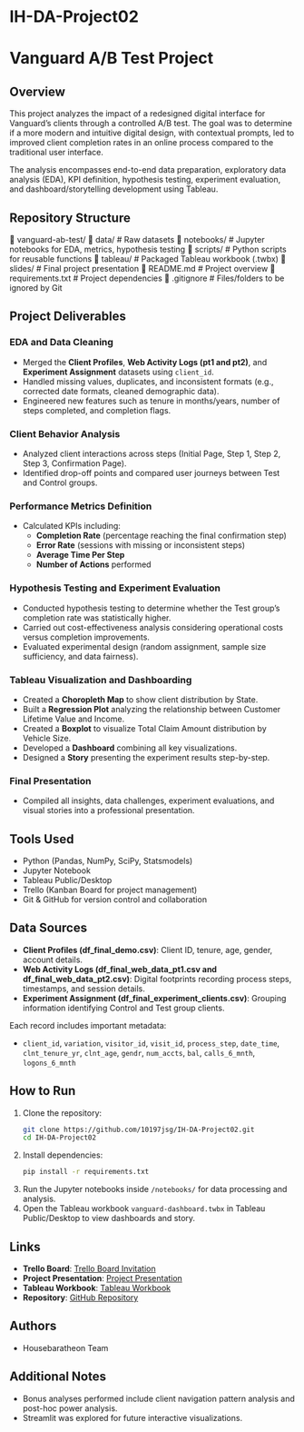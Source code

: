# IH-DA-Project02

# Vanguard A/B Test Project

## Overview
This project analyzes the impact of a redesigned digital interface for Vanguard’s clients through a controlled A/B test. The goal was to determine if a more modern and intuitive digital design, with contextual prompts, led to improved client completion rates in an online process compared to the traditional user interface.

The analysis encompasses end-to-end data preparation, exploratory data analysis (EDA), KPI definition, hypothesis testing, experiment evaluation, and dashboard/storytelling development using Tableau.

## Repository Structure
🔹 vanguard-ab-test/
🔹 data/               # Raw datasets
🔹 notebooks/          # Jupyter notebooks for EDA, metrics, hypothesis testing
🔹 scripts/            # Python scripts for reusable functions
🔹 tableau/            # Packaged Tableau workbook (.twbx)
🔹 slides/             # Final project presentation
🔹 README.md           # Project overview
🔹 requirements.txt    # Project dependencies
🔹 .gitignore          # Files/folders to be ignored by Git


## Project Deliverables
### EDA and Data Cleaning
- Merged the **Client Profiles**, **Web Activity Logs (pt1 and pt2)**, and **Experiment Assignment** datasets using `client_id`.
- Handled missing values, duplicates, and inconsistent formats (e.g., corrected date formats, cleaned demographic data).
- Engineered new features such as tenure in months/years, number of steps completed, and completion flags.

### Client Behavior Analysis
- Analyzed client interactions across steps (Initial Page, Step 1, Step 2, Step 3, Confirmation Page).
- Identified drop-off points and compared user journeys between Test and Control groups.

### Performance Metrics Definition
- Calculated KPIs including:
  - **Completion Rate** (percentage reaching the final confirmation step)
  - **Error Rate** (sessions with missing or inconsistent steps)
  - **Average Time Per Step**
  - **Number of Actions** performed

### Hypothesis Testing and Experiment Evaluation
- Conducted hypothesis testing to determine whether the Test group’s completion rate was statistically higher.
- Carried out cost-effectiveness analysis considering operational costs versus completion improvements.
- Evaluated experimental design (random assignment, sample size sufficiency, and data fairness).

### Tableau Visualization and Dashboarding
- Created a **Choropleth Map** to show client distribution by State.
- Built a **Regression Plot** analyzing the relationship between Customer Lifetime Value and Income.
- Created a **Boxplot** to visualize Total Claim Amount distribution by Vehicle Size.
- Developed a **Dashboard** combining all key visualizations.
- Designed a **Story** presenting the experiment results step-by-step.

### Final Presentation
- Compiled all insights, data challenges, experiment evaluations, and visual stories into a professional presentation.


## Tools Used
- Python (Pandas, NumPy, SciPy, Statsmodels)
- Jupyter Notebook
- Tableau Public/Desktop
- Trello (Kanban Board for project management)
- Git & GitHub for version control and collaboration


## Data Sources
- **Client Profiles (df_final_demo.csv)**: Client ID, tenure, age, gender, account details.
- **Web Activity Logs (df_final_web_data_pt1.csv and df_final_web_data_pt2.csv)**: Digital footprints recording process steps, timestamps, and session details.
- **Experiment Assignment (df_final_experiment_clients.csv)**: Grouping information identifying Control and Test group clients.

Each record includes important metadata:
- `client_id`, `variation`, `visitor_id`, `visit_id`, `process_step`, `date_time`, `clnt_tenure_yr`, `clnt_age`, `gendr`, `num_accts`, `bal`, `calls_6_mnth`, `logons_6_mnth`


## How to Run
1. Clone the repository:
    ```bash
    git clone https://github.com/10197jsg/IH-DA-Project02.git
    cd IH-DA-Project02
    ```
2. Install dependencies:
    ```bash
    pip install -r requirements.txt
    ```
3. Run the Jupyter notebooks inside `/notebooks/` for data processing and analysis.
4. Open the Tableau workbook `vanguard-dashboard.twbx` in Tableau Public/Desktop to view dashboards and story.


## Links
- **Trello Board**: [Trello Board Invitation](https://trello.com/invite/b/67f1218020a62270e1df760c/ATTIc3df754809889611cb5d2965820dc7e8777E2D52/house-baratheon-project-2)
- **Project Presentation**: [Project Presentation](https://dataptjan14th2025.slack.com/archives/C08LZ2PVCKE/p1745074682042689)
- **Tableau Workbook**: [Tableau Workbook](https://dataptjan14th2025.slack.com/archives/C08LZ2PVCKE/p1745074682042689)
- **Repository**: [GitHub Repository](https://github.com/10197jsg/IH-DA-Project02)


## Authors
- Housebaratheon Team


## Additional Notes
- Bonus analyses performed include client navigation pattern analysis and post-hoc power analysis.
- Streamlit was explored for future interactive visualizations.

